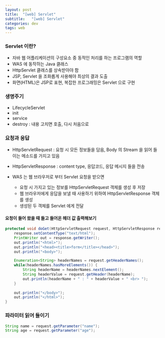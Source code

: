 ```yaml
---
layout: post
title:  "[web] Servlet"
subtitle:   "[web] Servlet"
categories: dev
tags: web
---
```


### Servlet 이란?

- 자바 웹 어플리케이션의 구성요소 중 동적인 처리를 하는 프로그램의 역할  
- WAS 에 동작하는 Java 클래스
- HttpServlet 클래스를 상속받아야 함
- JSP, Servlet 을 조화롭게 사용해야 최상의 결과 도출 
- 화면(HTML)은 JSP로 표현, 복잡한 프로그래밍은 Servlet 으로 구현

### 생명주기

- LifecycleServlet
- init
- service
- destroy : 내용 고치면 호출, 다시 처음으로

### 요청과 응답  
- HttpServletRequest : 요청 시 모든 정보들을 담음, Body 의 Stream 을 읽어 들이는 메소드를 가지고 있음
- HttpServletResponse : content type, 응답코드, 응답 메시지 들을 전송

- WAS 는 웹 브라우저로 부터 Servlet 요청을 받으면
  - 요청 시 가지고 있는 정보를 HttpServletRequest 객체를 생성 후 저장
  - 웹 브라우저에게 응답을 보낼 때 사용하기 위하여 HttpServletResponse 객체를 생성
  - 생성된 두 객체를 Servlet 에게 전달

#### 요청이 들어 왔을 때 들고 들어온 헤더 값 출력해보기

```java
protected void doGet(HttpServletRequest request, HttpServletResponse response) throws ServletException, IOException {
    response.setContentType("text/html");
    PrintWriter out = response.getWriter();
    out.println("<html>");
    out.println("<head><title>form</title></head>");
    out.println("<body>");

    Enumeration<String> headerNames = request.getHeaderNames();
    while(headerNames.hasMoreElements()) {
        String headerName = headerNames.nextElement();
        String headerValue = request.getHeader(headerName);
        out.println(headerName + " : " + headerValue + " <br> ");
    }		
    
    out.println("</body>");
    out.println("</html>");
}
```



### 파라미터 읽어 들이기
```java
String name = request.getParameter("name");
String age = request.getParameter("age");
```

